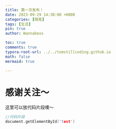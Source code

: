 ```yaml
---
title: 第一次发布！
date: 2023-09-29 14:38:00 +0800
categories: [随笔]
tags: [生活]
pin: true
author: Wannabexx

toc: true
comments: true
typora-root-url: ../../tomstillcoding.github.io
math: false
mermaid: true

---
```


# 感谢关注～ 


这里可以放代码片段噢～
```c++
//代码片段
document.getElementById('test')
```



